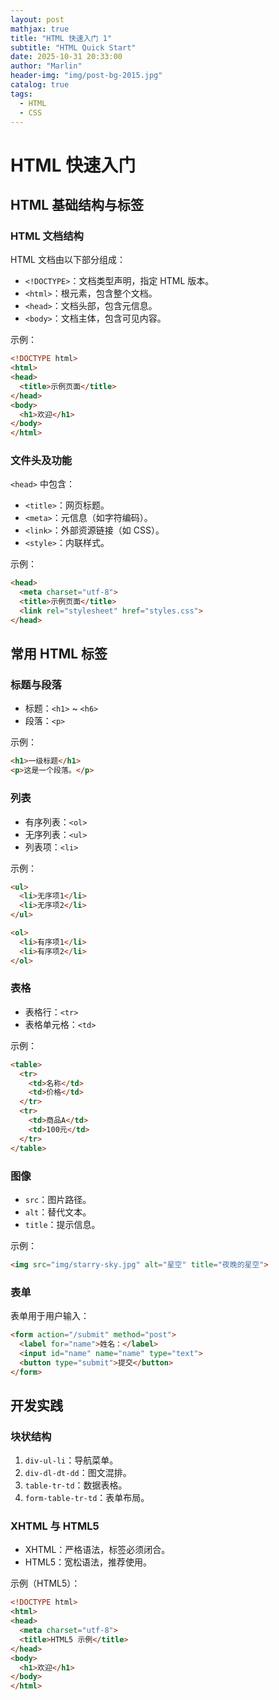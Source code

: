 ```yaml
---
layout: post
mathjax: true
title: "HTML 快速入门 1"
subtitle: "HTML Quick Start"
date: 2025-10-31 20:33:00
author: "Marlin"
header-img: "img/post-bg-2015.jpg"
catalog: true
tags:
  - HTML
  - CSS
---
```


# HTML 快速入门

## HTML 基础结构与标签

### HTML 文档结构

HTML 文档由以下部分组成：
- `<!DOCTYPE>`：文档类型声明，指定 HTML 版本。
- `<html>`：根元素，包含整个文档。
- `<head>`：文档头部，包含元信息。
- `<body>`：文档主体，包含可见内容。

示例：

```html
<!DOCTYPE html>
<html>
<head>
  <title>示例页面</title>
</head>
<body>
  <h1>欢迎</h1>
</body>
</html>
```

### 文件头及功能

`<head>` 中包含：
- `<title>`：网页标题。
- `<meta>`：元信息（如字符编码）。
- `<link>`：外部资源链接（如 CSS）。
- `<style>`：内联样式。

示例：

```html
<head>
  <meta charset="utf-8">
  <title>示例页面</title>
  <link rel="stylesheet" href="styles.css">
</head>
```

## 常用 HTML 标签

### 标题与段落

- 标题：`<h1>` ~ `<h6>`
- 段落：`<p>`

示例：

```html
<h1>一级标题</h1>
<p>这是一个段落。</p>
```

### 列表

- 有序列表：`<ol>`
- 无序列表：`<ul>`
- 列表项：`<li>`

示例：

```html
<ul>
  <li>无序项1</li>
  <li>无序项2</li>
</ul>

<ol>
  <li>有序项1</li>
  <li>有序项2</li>
</ol>
```

### 表格

- 表格行：`<tr>`
- 表格单元格：`<td>`

示例：

```html
<table>
  <tr>
    <td>名称</td>
    <td>价格</td>
  </tr>
  <tr>
    <td>商品A</td>
    <td>100元</td>
  </tr>
</table>
```

### 图像

- `src`：图片路径。
- `alt`：替代文本。
- `title`：提示信息。

示例：

```html
<img src="img/starry-sky.jpg" alt="星空" title="夜晚的星空">
```

### 表单

表单用于用户输入：

```html
<form action="/submit" method="post">
  <label for="name">姓名：</label>
  <input id="name" name="name" type="text">
  <button type="submit">提交</button>
</form>
```

## 开发实践

### 块状结构

1. `div-ul-li`：导航菜单。
2. `div-dl-dt-dd`：图文混排。
3. `table-tr-td`：数据表格。
4. `form-table-tr-td`：表单布局。

### XHTML 与 HTML5

- XHTML：严格语法，标签必须闭合。
- HTML5：宽松语法，推荐使用。

示例（HTML5）：

```html
<!DOCTYPE html>
<html>
<head>
  <meta charset="utf-8">
  <title>HTML5 示例</title>
</head>
<body>
  <h1>欢迎</h1>
</body>
</html>
```
